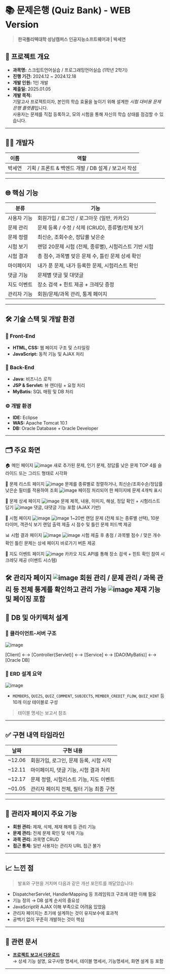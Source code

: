 # 📚 문제은행 (Quiz Bank) - WEB Version

> **한국폴리텍대학 성남캠퍼스 인공지능소프트웨어과 | 박세연**

## 📝 프로젝트 개요

- **과목명:** 스크립트언어실습 / 프로그래밍언어실습 (1학년 2학기)
- **진행 기간:** 2024.12 ~ 2024.12.18
- **개발 인원:** 1인 개발
- **제출일:** 2025.01.05
- **개발 목적:**  
  기말고사 프로젝트이자, 본인의 학습 효율을 높이기 위해 설계한 *시험 대비용 문제 은행 플랫폼*입니다.  
  사용자는 문제를 직접 등록하고, 모의 시험을 통해 자신의 학습 상태를 점검할 수 있습니다.

---

## 🙋‍♂️ 개발자

| 이름 | 역할 |
|------|------|
| 박세연 | 기획 / 프론트 & 백엔드 개발 / DB 설계 / 보고서 작성 |

---


## 🌐 핵심 기능

| 분류 | 기능 |
|------|------|
| 사용자 기능 | 회원가입 / 로그인 / 로그아웃 (일반, 카카오) |
| 문제 관리 | 문제 등록 / 수정 / 삭제 (CRUD), 종류별/전체 보기 |
| 문제 정렬 | 최신순, 조회수순, 정답률 낮은순 |
| 시험 보기 | 랜덤 20문제 시험 (전체, 종류별), 시험리스트 기반 시험 |
| 시험 결과 | 총 점수, 과목별 맞은 문제 수, 틀린 문제 상세 확인 |
| 마이페이지 | 내가 푼 문제, 내가 등록한 문제, 시험리스트 확인 |
| 댓글 기능 | 문제별 댓글 및 대댓글 |
| 지도 이벤트 | 장소 검색 + 힌트 제공 + 크레딧 증정 |
| 관리자 기능 | 회원/문제/과목 관리, 통계 페이지

---

## 🛠 기술 스택 및 개발 환경

### 🔸 Front-End
- **HTML, CSS:** 웹 페이지 구조 및 스타일링
- **JavaScript:** 동적 기능 및 AJAX 처리

### 🔹 Back-End
- **Java:** 비즈니스 로직
- **JSP & Servlet:** 뷰 렌더링 + 요청 처리
- **MyBatis:** SQL 매핑 및 DB 처리

### ⚙️ 개발 환경
- **IDE:** Eclipse
- **WAS:** Apache Tomcat 10.1
- **DB:** Oracle Database + Oracle Developer

---

## 🗂️ 주요 화면

🏠 메인 페이지
![image](https://github.com/user-attachments/assets/f6d3a0d1-948d-4abc-b2dd-168990f88dea)
새로 추가된 문제, 인기 문제, 정답률 낮은 문제 TOP 4를 슬라이드 또는 그리드 형태로 시각화



📝 문제 리스트 페이지
![image](https://github.com/user-attachments/assets/5dcb1a38-9330-44c5-b1da-8c05f7d9cec6)
문제를 종류별로 정렬하거나, 최신순/조회수순/정답률 낮은순 필터를 적용하여 조회
![image](https://github.com/user-attachments/assets/012bf35c-d876-42cf-992b-ee448ed0eb6d)
페이징 처리되어 한 페이지에 문제 4개씩 표시


📄 문제 상세 페이지
![image](https://github.com/user-attachments/assets/500c83b1-3a70-4b32-89f4-fbe98b008fba)
문제 제목, 내용, 이미지, 해설, 정답 확인 + 시험리스트 담기
![image](https://github.com/user-attachments/assets/126811e1-7061-4e1e-950d-6ac1d7c330f0)
댓글, 대댓글 기능 포함 (AJAX 기반)


🧪 시험 페이지
![image](https://github.com/user-attachments/assets/0da7dfb4-bc47-4ac4-8acd-c1795008ec7a)
![image](https://github.com/user-attachments/assets/8a4f4d15-8513-4e1d-aedc-e652b6da9f5b)
1~20번 랜덤 문제 (전체 또는 종류별 선택), 10분 타이머, 객관식 보기 랜덤 출력
제출 시 점수 및 틀린 문제 피드백 제공


📊 시험 결과 페이지
![image](https://github.com/user-attachments/assets/c3ded252-b43b-40d7-8abf-f44fb6fb158d)
![image](https://github.com/user-attachments/assets/62162ff1-0a4f-45b9-a82f-0806c7fabb34)
시험 제출 후 총점 / 과목별 점수 / 맞은 개수 확인
틀린 문제는 상세 페이지 바로가기 버튼 제공


🧭 지도 이벤트 페이지
![image](https://github.com/user-attachments/assets/a8a84bc6-df6b-4169-a8dd-4f0d73d605e7)
카카오 지도 API를 통해 장소 검색 + 힌트 확인
참여 시 크레딧 제공 (이벤트 시스템)


🛠 관리자 페이지
![image](https://github.com/user-attachments/assets/f7e94d98-4847-4728-ad50-a74988938b1c)
회원 관리 / 문제 관리 / 과목 관리 등 전체 통계를 확인하고 관리 가능
![image](https://github.com/user-attachments/assets/be9f5282-09ea-4c71-8160-dc89fd7f8fec)
제재 기능 및 페이징 포함
---

## 🧩 DB 및 아키텍처 설계

### 📌 클라이언트-서버 구조

![image](https://github.com/user-attachments/assets/b2dbc6bc-467f-4df7-a5ac-6d9d6bd707b2)

[Client] ←→ [Controller(Servlet)] ←→ [Service] ←→ [DAO(MyBatis)] ←→ [Oracle DB]

### 📌 ERD 설계 요약

![image](https://github.com/user-attachments/assets/8da3e10c-ebf6-4255-97c6-57d79052b96d)

- `MEMBERS`, `QUIZS`, `QUIZ_COMMENT`, `SUBJECTS`, `MEMBER_CREDIT_FLOW`, `QUIZ_HINT` 등 10개 이상 테이블로 구성

> 테이블 명세는 보고서 참조

---

## ✅ 구현 내역 타임라인

| 날짜 | 구현 내용 |
|------|-----------|
| ~12.06 | 회원가입, 로그인, 문제 등록, 시험 시작 |
| ~12.11 | 마이페이지, 댓글 기능, 시험 결과 처리 |
| ~12.17 | 문제 정렬, 시험리스트 기능, 지도 이벤트 |
| ~01.05 | 관리자 페이지 전체, 필터 기능 최종 구현 |

---

## 📄 관리자 페이지 주요 기능

- **회원 관리:** 제재, 삭제, 제재 해제 등 관리 기능
- **문제 관리:** 전체 문제 확인 및 삭제 기능
- **과목 관리:** 과목명 CRUD
- **접근 통제:** 일반 사용자는 관리자 URL 접근 불가

---

## 📈 느낀 점

> 발표와 구현을 거치며 다음과 같은 개선 포인트를 깨달았습니다:

- DispatcherServlet, HandlerMapping 등 프레임워크 구조에 대한 이해 필요
- 기능 정의 → DB 설계 순서의 중요성
- JavaScript와 AJAX 이해 부족으로 어려움 있었음
- 관리자 페이지는 초기에 설계하는 것이 유지보수에 효과적
- 공백기 없이 꾸준히 개발하는 것이 핵심

---

## 📎 관련 문서

- **[프로젝트 보고서 다운로드](./2403110273.0105.docx)**  
  → 상세 기능 설명, 요구사항 명세서, 테이블 명세서, 기능명세서, 화면 설계 등 포함

---

